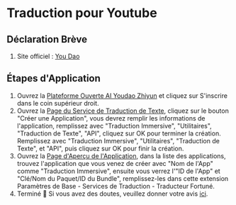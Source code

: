# Traduction pour Youtube

## Déclaration Brève

1. Site officiel : [You Dao](http://ai.youdao.com/)


## Étapes d'Application

1. Ouvrez la [Plateforme Ouverte AI Youdao Zhiyun](http://ai.youdao.com) et cliquez sur S'inscrire dans le coin supérieur droit.
2. Ouvrez la [Page du Service de Traduction de Texte](https://ai.youdao.com/console/#/service-singleton/text-translation), cliquez sur le bouton "Créer une Application", vous devrez remplir les informations de l'application, remplissez avec "Traduction Immersive", "Utilitaires", "Traduction de Texte", "API", cliquez sur OK pour terminer la création. Remplissez avec "Traduction Immersive", "Utilitaires", "Traduction de Texte", et "API", puis cliquez sur OK pour finir la création.
3. Ouvrez la [Page d'Aperçu de l'Application](https://ai.youdao.com/console/#/app-overview), dans la liste des applications, trouvez l'application que vous venez de créer avec "Nom de l'App" comme "Traduction Immersive", ensuite vous verrez l'"ID de l'App" et "Clé/Nom du Paquet/ID du Bundle", remplissez-les dans cette extension Paramètres de Base - Services de Traduction - Traducteur Fortuné.
4. Terminé 🎉 Si vous avez des doutes, veuillez donner votre avis [ici](https://github.com/immersive-translate/immersive-translate/issues/137).